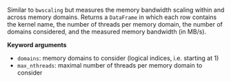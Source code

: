 Similar to `bwscaling` but measures the memory bandwidth scaling within and across memory domains. Returns a `DataFrame` in which each row contains the kernel name, the number of threads per memory domain, the number of domains considered, and the measured memory bandwidth (in MB/s).

**Keyword arguments**

  * `domains`: memory domains to consider (logical indices, i.e. starting at 1)
  * `max_nthreads`: maximal number of threads per memory domain to consider
